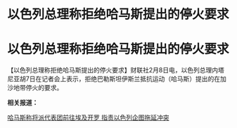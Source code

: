 # 以色列总理称拒绝哈马斯提出的停火要求

# 以色列总理称拒绝哈马斯提出的停火要求

【以色列总理称拒绝哈马斯提出的停火要求】财联社2月8日电，以色列总理内塔尼亚胡7日在记者会上表示，拒绝巴勒斯坦伊斯兰抵抗运动（哈马斯）提出的在加沙地带停火的要求。

**相关报道：**

[哈马斯称将派代表团前往埃及开罗 指责以色列企图拖延冲突](https://news.qq.com/rain/a/20240208A00GSL00)

